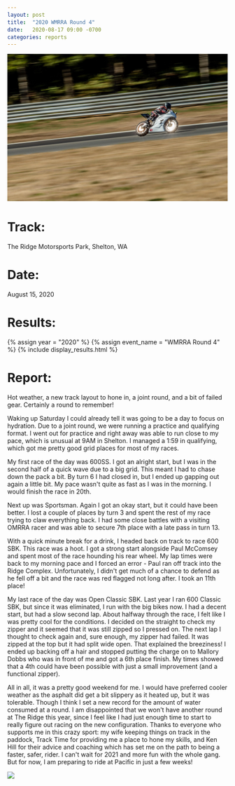 ```yaml
---
layout: post
title:  "2020 WMRRA Round 4"
date:   2020-08-17 09:00 -0700
categories: reports
---
```

<!-- TODO: UPDATE PHOTOS -->

![](/img/race-report-photos/2020/2020-wmrra-r4-bike-sun.jpg)

# Track:
The Ridge Motorsports Park, Shelton, WA

# Date:
August 15, 2020

# Results:
{% assign year = "2020" %}
{% assign event_name = "WMRRA Round 4" %}
{% include display_results.html %}

# Report:

Hot weather, a new track layout to hone in, a joint round, and a bit of failed gear. Certainly a round to remember!

Waking up Saturday I could already tell it was going to be a day to focus on hydration. Due to a joint round, we were running a practice and qualifying format. I went out for practice and right away was able to run close to my pace, which is unusual at 9AM in Shelton. I managed a 1:59 in qualifying, which got me pretty good grid places for most of my races.

My first race of the day was 600SS. I got an alright start, but I was in the second half of a quick wave due to a big grid. This meant I had to chase down the pack a bit. By turn 6 I had closed in, but I ended up gapping out again a little bit. My pace wasn't quite as fast as I was in the morning. I would finish the race in 20th.

Next up was Sportsman. Again I got an okay start, but it could have been better. I lost a couple of places by turn 3 and spent the rest of my race trying to claw everything back. I had some close battles with a visiting OMRRA racer and was able to secure 7th place with a late pass in turn 13.

With a quick minute break for a drink, I headed back on track to race 600 SBK. This race was a hoot. I got a strong start alongside Paul McComsey and spent most of the race hounding his rear wheel. My lap times were back to my morning pace and I forced an error - Paul ran off track into the Ridge Complex. Unfortunately, I didn't get much of a chance to defend as he fell off a bit and the race was red flagged not long after. I took an 11th place!

My last race of the day was Open Classic SBK. Last year I ran 600 Classic SBK, but since it was eliminated, I run with the big bikes now. I had a decent start, but had a slow second lap. About halfway through the race, I felt like I was pretty cool for the conditions. I decided on the straight to check my zipper and it seemed that it was still zipped so I pressed on. The next lap I thought to check again and, sure enough, my zipper had failed. It was zipped at the top but it had split wide open. That explained the breeziness! I ended up backing off a hair and stopped putting the charge on to Mallory Dobbs who was in front of me and got a 6th place finish. My times showed that a 4th could have been possible with just a small improvement (and a functional zipper).

All in all, it was a pretty good weekend for me. I would have preferred cooler weather as the asphalt did get a bit slippery as it heated up, but it was tolerable. Though I think I set a new record for the amount of water consumed at a round. I am disappointed that we won't have another round at The Ridge this year, since I feel like I had just enough time to start to really figure out racing on the new configuration. Thanks to everyone who supports me in this crazy sport: my wife keeping things on track in the paddock, Track Time for providing me a place to hone my skills, and Ken Hill for their advice and coaching which has set me on the path to being a faster, safer, rider. I can't wait for 2021 and more fun with the whole gang. But for now, I am preparing to ride at Pacific in just a few weeks!

![](/img/race-report-photos/2020/2020-wmrra-r4-footer.jpg)
